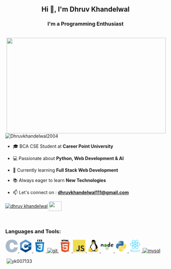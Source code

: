 <h2 align="center">Hi 👋, I'm Dhruv Khandelwal </h2>

<h3 align="center">I'm a Programming Enthusiast</h3>

<br>
<img align="right" width="500" height="300" src="https://github.com/user-attachments/assets/80cc3b12-3297-4d2f-8fba-4368c1b8ac30"  />
  
<p align="left"> <img src="https://komarev.com/ghpvc/?username=Dhruvkhandelwal2004&label=Profile%20views&color=0e75b6&style=flat" alt="Dhruvkhandelwal2004" /> </p> 

- 🎓 BCA CSE Student at **Career Point University**   

- 💻 Passionate about **Python, Web Development & AI** 

- 🚀 Currently learning **Full Stack Web Development** 

- 📚 Always eager to learn **New Technologies**  

- 📫 Let's connect on :  **dhruvkhandelwal111@gmail.com**

<p align="left">
<a href="https://www.linkedin.com/in/dhruv-khandelwal-b1ab25324/" target="blank"><img align="center" src="https://raw.githubusercontent.com/rahuldkjain/github-profile-readme-generator/master/src/images/icons/Social/linked-in-alt.svg" alt="dhruv khandelwal" height="30" width="40" /></a>    <img align="center" src="https://github.com/user-attachments/assets/e5d89298-75dc-4f55-84cd-fcbba276a45b"  height="30" width="40" /> 
</p> 
<br>
<h3 align="left">Languages and Tools:</h3>
<p align="left"> <a href="https://www.cprogramming.com/" target="_blank" rel="noreferrer"> <img src="https://raw.githubusercontent.com/devicons/devicon/master/icons/c/c-original.svg" alt="c" width="40" height="40"/> </a> <a href="https://www.w3schools.com/cpp/" target="_blank" rel="noreferrer"> <img src="https://raw.githubusercontent.com/devicons/devicon/master/icons/cplusplus/cplusplus-original.svg" alt="cplusplus" width="40" height="40"/> </a> <a href="https://www.w3schools.com/css/" target="_blank" rel="noreferrer"> <img src="https://raw.githubusercontent.com/devicons/devicon/master/icons/css3/css3-original-wordmark.svg" alt="css3" width="40" height="40"/> </a> <a href="https://git-scm.com/" target="_blank" rel="noreferrer"> <img src="https://www.vectorlogo.zone/logos/git-scm/git-scm-icon.svg" alt="git" width="40" height="40"/> </a> <a href="https://www.w3.org/html/" target="_blank" rel="noreferrer"> <img src="https://raw.githubusercontent.com/devicons/devicon/master/icons/html5/html5-original-wordmark.svg" alt="html5" width="40" height="40"/> </a>  <a href="https://developer.mozilla.org/en-US/docs/Web/JavaScript" target="_blank" rel="noreferrer"> <img src="https://raw.githubusercontent.com/devicons/devicon/master/icons/javascript/javascript-original.svg" alt="javascript" width="40" height="40"/> </a> <a href="https://www.linux.org/" target="_blank" rel="noreferrer"> <img src="https://raw.githubusercontent.com/devicons/devicon/master/icons/linux/linux-original.svg" alt="linux" width="40" height="40"/> </a><a href="https://nodejs.org" target="_blank" rel="noreferrer"> <img src="https://raw.githubusercontent.com/devicons/devicon/master/icons/nodejs/nodejs-original-wordmark.svg" alt="nodejs" width="40" height="40"/> </a><a href="https://www.python.org" target="_blank" rel="noreferrer"> <img src="https://raw.githubusercontent.com/devicons/devicon/master/icons/python/python-original.svg" alt="python" width="40" height="40"/> </a> <a href="https://reactjs.org/" target="_blank" rel="noreferrer"> <img src="https://raw.githubusercontent.com/devicons/devicon/master/icons/react/react-original-wordmark.svg" alt="react" width="40" height="40"/> </a><a href="https://www.mysql.com/" target="_blank" rel="noreferrer"> <img src="https://github.com/user-attachments/assets/86e49d8b-dd35-4d88-b8e6-8d76c526b881" alt="mysql" width="40" height="40"/> </a></p>


<p>&nbsp;<img align="center" src="https://github-readme-stats.vercel.app/api?username=yk007133&show_icons=true&locale=en" alt="yk007133" /></p>


  


  
